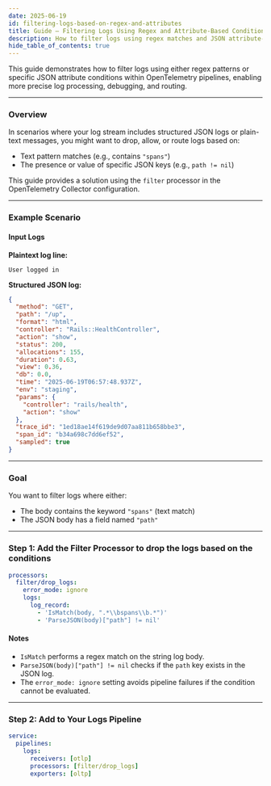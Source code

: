 ```yaml
---
date: 2025-06-19
id: filtering-logs-based-on-regex-and-attributes
title: Guide – Filtering Logs Using Regex and Attribute-Based Conditions
description: How to filter logs using regex matches and JSON attribute-based conditions in OpenTelemetry pipelines
hide_table_of_contents: true
---
```


This guide demonstrates how to filter logs using either regex patterns or specific
JSON attribute conditions within OpenTelemetry pipelines, enabling more precise
log processing, debugging, and routing.

---

### Overview

In scenarios where your log stream includes structured JSON logs or plain-text
messages, you might want to drop, allow, or route logs based on:

- Text pattern matches (e.g., contains `"spans"`)
- The presence or value of specific JSON keys (e.g., `path != nil`)

This guide provides a solution using the `filter` processor in the OpenTelemetry
Collector configuration.

---

### Example Scenario

#### Input Logs

**Plaintext log line:**

```text
User logged in
```

**Structured JSON log:**

```json
{
  "method": "GET",
  "path": "/up",
  "format": "html",
  "controller": "Rails::HealthController",
  "action": "show",
  "status": 200,
  "allocations": 155,
  "duration": 0.63,
  "view": 0.36,
  "db": 0.0,
  "time": "2025-06-19T06:57:48.937Z",
  "env": "staging",
  "params": {
    "controller": "rails/health",
    "action": "show"
  },
  "trace_id": "1ed18ae14f619de9d07aa811b658bbe3",
  "span_id": "b34a698c7dd6ef52",
  "sampled": true
}
```

---

### Goal

You want to filter logs where either:

- The body contains the keyword `"spans"` (text match)
- The JSON body has a field named `"path"`

---

### Step 1: Add the Filter Processor to drop the logs based on the conditions

```yaml
processors:
  filter/drop_logs:
    error_mode: ignore
    logs:
      log_record:
        - 'IsMatch(body, ".*\\bspans\\b.*")'
        - 'ParseJSON(body)["path"] != nil'
```

#### Notes

- `IsMatch` performs a regex match on the string log body.
- `ParseJSON(body)["path"] != nil` checks if the `path` key exists in the JSON log.
- The `error_mode: ignore` setting avoids pipeline failures if the condition cannot be evaluated.

---

### Step 2: Add to Your Logs Pipeline

```yaml
service:
  pipelines:
    logs:
      receivers: [otlp]
      processors: [filter/drop_logs]
      exporters: [oltp]
```

